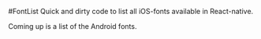 #FontList
Quick and dirty code to list all iOS-fonts available in React-native.

Coming up is a list of the Android fonts.
